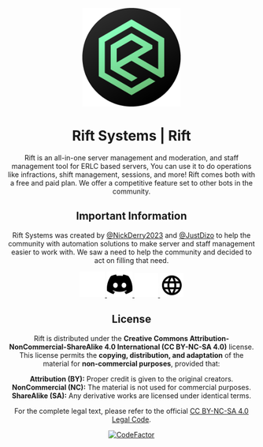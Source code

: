 <p align="center">
    <img src="assets/riftlogo.png" alt="Rift Systems Logo" width="200" length="200"/>
</p>

<h1 align="center">Rift Systems | Rift</h1>

<p align="center">Rift is an all-in-one server management and moderation, and staff management tool for ERLC based servers, You can use it to do operations like infractions, shift management, sessions, and more! Rift comes both with a free and paid plan. We offer a competitive feature set to other bots in the community.</p>

<h2 align="center">Important Information</h2>

<p align="center">Rift Systems was created by <a href="https://github.com/orgs/Rift-Systems/people/NickDerry2023">@NickDerry2023</a> and <a href="https://github.com/orgs/Rift-Systems/people/JustDizo">@JustDizo</a> to help the community with automation solutions to make server and staff management easier to work with. We saw a need to help the community and decided to act on filling that need.</p>

<p align="center">
    <a href="https://discord.gg/EPaU5aWqCU#gh-dark-mode-only">
        <img src="assets/discordLight.svg" alt="Discord"/>
    </a>
    <a href="https://discord.gg/EPaU5aWqCU#gh-light-mode-only">
        <img src="assets/discordDark.svg" alt="Discord"/>
    </a>
    <a href="https://riftsystems.xyz/#gh-dark-mode-only">
        <img src="assets/websiteLight.svg" alt="Website"/>
    </a>
    <a href="https://riftsystems.xyz/#gh-light-mode-only"/>
        <img src="assets/websiteDark.svg" alt="Website"/>
    </a>
</p>

<h2 align="center">License</h2>

<p align="center">
    Rift is distributed under the <strong>Creative Commons Attribution-NonCommercial-ShareAlike 4.0 International (CC BY-NC-SA 4.0)</strong> license.
    This license permits the <strong>copying, distribution, and adaptation</strong> of the material for <strong>non-commercial purposes</strong>, provided that:<br>
</p>

<p align="center">
    <strong>Attribution (BY):</strong> Proper credit is given to the original creators.<br>
    <strong>NonCommercial (NC):</strong> The material is not used for commercial purposes.<br>
    <strong>ShareAlike (SA):</strong> Any derivative works are licensed under identical terms.<br>
</p>

<p align="center">
    For the complete legal text, please refer to the official 
    <a href="https://creativecommons.org/licenses/by-nc-sa/4.0/legalcode" target="_blank">CC BY-NC-SA 4.0 Legal Code</a>.
</p>

<p align="center">
  <a href="https://www.codefactor.io/repository/github/rift-systems/rift/">
    <img src="https://www.codefactor.io/repository/github/rift-systems/rift/badge" alt="CodeFactor"/>
  </a>
</p>
